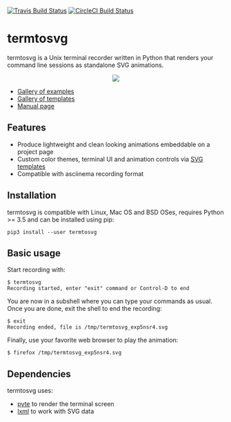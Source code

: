 [![Travis Build Status](https://travis-ci.org/nbedos/termtosvg.svg?branch=master)](https://travis-ci.org/nbedos/termtosvg) [![CircleCI Build Status](https://circleci.com/gh/nbedos/termtosvg/tree/develop.svg?style=svg)](https://circleci.com/gh/nbedos/termtosvg/tree/develop)

# termtosvg
termtosvg is a Unix terminal recorder written in Python that renders your command
line sessions as standalone SVG animations.

<p align="center">
    <img src="https://nbedos.github.io/termtosvg/examples/awesome_window_frame.svg">
</p>

* [Gallery of examples](https://nbedos.github.io/termtosvg/pages/examples.html)
* [Gallery of templates](https://nbedos.github.io/termtosvg/pages/templates.html)
* [Manual page](man/termtosvg.md)

## Features
* Produce lightweight and clean looking animations embeddable on a project page
* Custom color themes, terminal UI and animation controls via [SVG templates](man/termtosvg-template.md)
* Compatible with asciinema recording format
    
## Installation
termtosvg is compatible with Linux, Mac OS and BSD OSes, requires Python >= 3.5 and can be installed using pip:
```
pip3 install --user termtosvg
```

## Basic usage
Start recording with:

```
$ termtosvg
Recording started, enter "exit" command or Control-D to end
```

You are now in a subshell where you can type your commands as usual.
Once you are done, exit the shell to end the recording:

```
$ exit
Recording ended, file is /tmp/termtosvg_exp5nsr4.svg
```
Finally, use your favorite web browser to play the animation:
```
$ firefox /tmp/termtosvg_exp5nsr4.svg
```

## Dependencies
termtosvg uses:
* [pyte](https://github.com/selectel/pyte) to render the terminal screen
* [lxml](https://github.com/lxml/lxml) to work with SVG data
